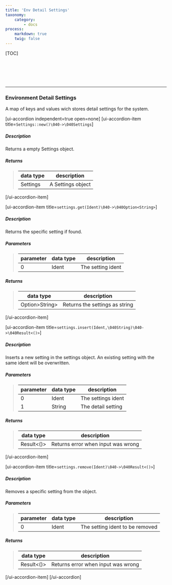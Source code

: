 ```yaml
---
title: 'Env Detail Settings'
taxonomy:
    category:
        - docs
process:
    markdown: true
    twig: false
---
```


[TOC]

<br><br><br><br>

------------------------------------------------------------------------------------------
### Environment Detail Settings
A map of keys and values wich stores detail settings for the system.

[ui-accordion independent=true open=none]
[ui-accordion-item title=<code>Settings::new()\040->\040Settings</code>]

##### Description
Returns a empty Settings object.
##### Returns
> | data type               | description                                                           |
> |-------------------------|-----------------------------------------------------------------------|
> | Settings                | A Settings object                                                     |

[/ui-accordion-item]

[ui-accordion-item title=<code>settings.get(Ident)\040->\040Option&lt;String&gt;</code>]

##### Description
Returns the specific setting if found.
##### Parameters
> | parameter | data type               | description                                                           |
> |-----------|-------------------------|-----------------------------------------------------------------------|
> | 0         | Ident                   | The setting ident                                                     |
##### Returns
> | data type               | description                                                           |
> |-------------------------|-----------------------------------------------------------------------|
> | Option&gt;String&gt;    | Returns the settings as string                                        |

[/ui-accordion-item]

[ui-accordion-item title=<code>settings.insert(Ident,\040String)\040->\040Result&lt;()&gt;</code>]

##### Description
Inserts a new setting in the settings object. An existing setting with the same ident will be overwritten.
##### Parameters
> | parameter | data type               | description                                                           |
> |-----------|-------------------------|-----------------------------------------------------------------------|
> | 0         | Ident                   | The settings ident                                                    |
> | 1         | String                  | The detail setting                                                    |
##### Returns
> | data type               | description                                                           |
> |-------------------------|-----------------------------------------------------------------------|
> | Result&lt;()&gt;        | Returns error when input was wrong                                    |
[/ui-accordion-item]

[ui-accordion-item title=<code>settings.remove(Ident)\040->\040Result&lt;()&gt;</code>]

##### Description
Removes a specific setting from the object.
##### Parameters
> | parameter | data type               | description                                                           |
> |-----------|-------------------------|-----------------------------------------------------------------------|
> | 0         | Ident                   | The setting ident to be removed                                       |
##### Returns
> | data type               | description                                                           |
> |-------------------------|-----------------------------------------------------------------------|
> | Result&lt;()&gt;        | Returns error when input was wrong                                    |
[/ui-accordion-item]
[/ui-accordion]